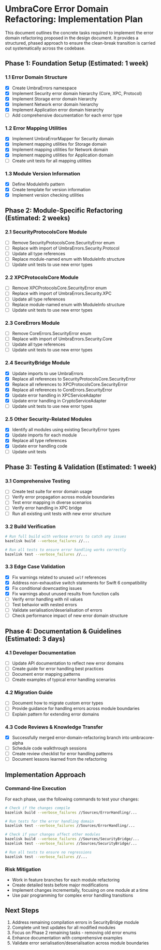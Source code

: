 # UmbraCore Error Domain Refactoring: Implementation Plan

This document outlines the concrete tasks required to implement the error domain refactoring proposed in the design document. It provides a structured, phased approach to ensure the clean-break transition is carried out systematically across the codebase.

## Phase 1: Foundation Setup (Estimated: 1 week)

### 1.1 Error Domain Structure
- [x] Create UmbraErrors namespace
- [x] Implement Security error domain hierarchy (Core, XPC, Protocol)
- [x] Implement Storage error domain hierarchy
- [x] Implement Network error domain hierarchy
- [x] Implement Application error domain hierarchy
- [ ] Add comprehensive documentation for each error type

### 1.2 Error Mapping Utilities
- [x] Implement UmbraErrorMapper for Security domain
- [x] Implement mapping utilities for Storage domain
- [x] Implement mapping utilities for Network domain
- [x] Implement mapping utilities for Application domain
- [ ] Create unit tests for all mapping utilities

### 1.3 Module Version Information
- [x] Define ModuleInfo pattern
- [x] Create template for version information
- [x] Implement version checking utilities

## Phase 2: Module-Specific Refactoring (Estimated: 2 weeks)

### 2.1 SecurityProtocolsCore Module
- [ ] Remove SecurityProtocolsCore.SecurityError enum
- [ ] Replace with import of UmbraErrors.Security.Protocol
- [ ] Update all type references
- [ ] Replace module-named enum with ModuleInfo structure
- [ ] Update unit tests to use new error types

### 2.2 XPCProtocolsCore Module
- [ ] Remove XPCProtocolsCore.SecurityError enum
- [ ] Replace with import of UmbraErrors.Security.XPC
- [ ] Update all type references
- [ ] Replace module-named enum with ModuleInfo structure
- [ ] Update unit tests to use new error types

### 2.3 CoreErrors Module
- [ ] Remove CoreErrors.SecurityError enum
- [ ] Replace with import of UmbraErrors.Security.Core
- [ ] Update all type references
- [ ] Update unit tests to use new error types

### 2.4 SecurityBridge Module
- [x] Update imports to use UmbraErrors
- [x] Replace all references to SecurityProtocolsCore.SecurityError
- [x] Replace all references to XPCProtocolsCore.SecurityError
- [x] Replace all references to CoreErrors.SecurityError
- [x] Update error handling in XPCServiceAdapter
- [x] Update error handling in CryptoServiceAdapter
- [ ] Update unit tests to use new error types

### 2.5 Other Security-Related Modules
- [x] Identify all modules using existing SecurityError types
- [x] Update imports for each module
- [x] Replace all type references
- [x] Update error handling code
- [ ] Update unit tests

## Phase 3: Testing & Validation (Estimated: 1 week)

### 3.1 Comprehensive Testing
- [ ] Create test suite for error domain usage
- [ ] Verify error propagation across module boundaries
- [ ] Test error mapping in diverse scenarios
- [ ] Verify error handling in XPC bridge
- [ ] Run all existing unit tests with new error structure

### 3.2 Build Verification
```bash
# Run full build with verbose errors to catch any issues
bazelisk build --verbose_failures //...

# Run all tests to ensure error handling works correctly
bazelisk test --verbose_failures //...
```

### 3.3 Edge Case Validation
- [x] Fix warnings related to unused `self` references
- [x] Address non-exhaustive switch statements for Swift 6 compatibility
- [x] Fix conditional downcasting issues
- [x] Fix warnings about unused results from function calls
- [ ] Verify error handling with nil values
- [ ] Test behavior with nested errors
- [ ] Validate serialisation/deserialisation of errors
- [ ] Check performance impact of new error domain structure

## Phase 4: Documentation & Guidelines (Estimated: 3 days)

### 4.1 Developer Documentation
- [ ] Update API documentation to reflect new error domains
- [ ] Create guide for error handling best practices
- [ ] Document error mapping patterns
- [ ] Create examples of typical error handling scenarios

### 4.2 Migration Guide
- [ ] Document how to migrate custom error types
- [ ] Provide guidance for handling errors across module boundaries
- [ ] Explain pattern for extending error domains

### 4.3 Code Reviews & Knowledge Transfer
- [x] Successfully merged error-domain-refactoring branch into umbracore-alpha
- [ ] Schedule code walkthrough sessions
- [ ] Create review checklist for error handling patterns
- [ ] Document lessons learned from the refactoring

## Implementation Approach

### Command-line Execution
For each phase, use the following commands to test your changes:

```bash
# Check if the changes compile
bazelisk build --verbose_failures //Sources/ErrorHandling/...

# Run tests for the error handling domain
bazelisk test --verbose_failures //Sources/ErrorHandling/...

# Check if your changes affect other modules
bazelisk build --verbose_failures //Sources/SecurityBridge/...
bazelisk test --verbose_failures //Sources/SecurityBridge/...

# Run all tests to ensure no regressions
bazelisk test --verbose_failures //...
```

### Risk Mitigation
- Work in feature branches for each module refactoring
- Create detailed tests before major modifications
- Implement changes incrementally, focusing on one module at a time
- Use pair programming for complex error handling transitions

## Next Steps

1. Address remaining compilation errors in SecurityBridge module
2. Complete unit test updates for all modified modules
3. Focus on Phase 2 remaining tasks - removing old error enums
4. Enhance documentation with comprehensive examples
5. Validate error serialisation/deserialisation across module boundaries

